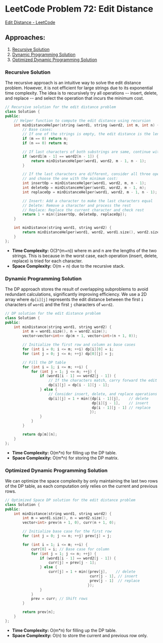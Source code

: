 # LeetCode Problem 72: Edit Distance

[Edit Distance - LeetCode](https://leetcode.com/problems/edit-distance/)

## Approaches:
1. [Recursive Solution](#recursive-solution)
2. [Dynamic Programming Solution](#dynamic-programming-solution)
3. [Optimized Dynamic Programming Solution](#optimized-dynamic-programming-solution)

### Recursive Solution

The recursive approach is an intuitive way to solve the edit distance problem. However, it is not efficient for large strings due to its exponential time complexity. The idea is to recursively try all operations -- insert, delete, and replace -- and select the operation that incurs the minimum cost.

```cpp
// Recursive solution for the edit distance problem
class Solution {
public:
    // Helper function to compute the edit distance using recursion
    int minDistanceHelper(string &word1, string &word2, int m, int n) {
        // Base cases:
        // If one of the strings is empty, the edit distance is the length of the other string
        if (m == 0) return n;
        if (n == 0) return m;

        // If last characters of both substrings are same, continue with the remaining strings
        if (word1[m - 1] == word2[n - 1]) {
            return minDistanceHelper(word1, word2, m - 1, n - 1);
        }

        // If the last characters are different, consider all three operations
        // and choose the one with the minimum cost:
        int insertOp = minDistanceHelper(word1, word2, m, n - 1);
        int deleteOp = minDistanceHelper(word1, word2, m - 1, n);
        int replaceOp = minDistanceHelper(word1, word2, m - 1, n - 1);

        // Insert: Add a character to make the last characters equal
        // Delete: Remove a character and process the rest
        // Replace: Replace the current character and check rest
        return 1 + min({insertOp, deleteOp, replaceOp});
    }

    int minDistance(string word1, string word2) {
        return minDistanceHelper(word1, word2, word1.size(), word2.size());
    }
};
```

- **Time Complexity:** O(3^(m+n)) where m and n are the lengths of the two strings. This is because in the worst case, each operation (insert, delete, replace) is tried for each character.
- **Space Complexity:** O(m + n) due to the recursive stack.

### Dynamic Programming Solution

The DP approach stores the result of overlapping subproblems to avoid redundant calculations, significantly improving efficiency. We use a 2D array where `dp[i][j]` represents the edit distance between the first `i` characters of `word1` and the first `j` characters of `word2`.

```cpp
// DP solution for the edit distance problem
class Solution {
public:
    int minDistance(string word1, string word2) {
        int m = word1.size(), n = word2.size();
        vector<vector<int>> dp(m + 1, vector<int>(n + 1, 0));

        // Initialize the first row and column as base cases
        for (int i = 0; i <= m; ++i) dp[i][0] = i;
        for (int j = 0; j <= n; ++j) dp[0][j] = j;

        // Fill the DP table
        for (int i = 1; i <= m; ++i) {
            for (int j = 1; j <= n; ++j) {
                if (word1[i - 1] == word2[j - 1]) {
                    // If the characters match, carry forward the edit distance from the previous step
                    dp[i][j] = dp[i - 1][j - 1];
                } else {
                    // Consider insert, delete, and replace operations
                    dp[i][j] = 1 + min({dp[i - 1][j],    // delete
                                        dp[i][j - 1],    // insert
                                        dp[i - 1][j - 1] // replace
                                       });
                }
            }
        }

        return dp[m][n];
    }
};
```

- **Time Complexity:** O(m*n) for filling up the DP table.
- **Space Complexity:** O(m*n) for storing the DP matrix.

### Optimized Dynamic Programming Solution

We can optimize the space complexity by only maintaining the last two rows of the DP table, as each computation only relies on the current and previous rows.

```cpp
// Optimized Space DP solution for the edit distance problem
class Solution {
public:
    int minDistance(string word1, string word2) {
        int m = word1.size(), n = word2.size();
        vector<int> prev(n + 1, 0), curr(n + 1, 0);

        // Initialize base case for the first row
        for (int j = 0; j <= n; ++j) prev[j] = j;

        for (int i = 1; i <= m; ++i) {
            curr[0] = i; // Base case for column
            for (int j = 1; j <= n; ++j) {
                if (word1[i - 1] == word2[j - 1]) {
                    curr[j] = prev[j - 1];
                } else {
                    curr[j] = 1 + min({prev[j],    // delete
                                       curr[j - 1], // insert
                                       prev[j - 1]  // replace
                                      });
                }
            }
            prev = curr; // Shift rows
        }

        return prev[n];
    }
};
```

- **Time Complexity:** O(m*n) for filling up the DP table.
- **Space Complexity:** O(n) to store the current and previous row only.

